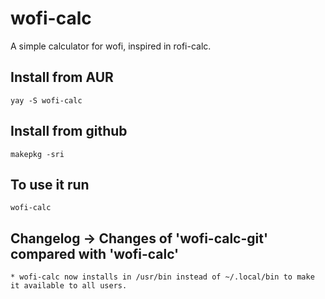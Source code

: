 # wofi-calc
A simple calculator for wofi, inspired in rofi-calc.

## Install from AUR

    yay -S wofi-calc

## Install from github
    
    makepkg -sri

## To use it run

    wofi-calc
    
## Changelog → Changes of 'wofi-calc-git' compared with 'wofi-calc'

    * wofi-calc now installs in /usr/bin instead of ~/.local/bin to make it available to all users.
